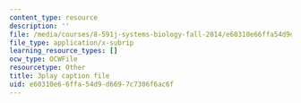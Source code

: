 ```yaml
---
content_type: resource
description: ''
file: /media/courses/8-591j-systems-biology-fall-2014/e60310e66ffa54d9d6697c7306f6ac6f_EXBO08-78IU.srt
file_type: application/x-subrip
learning_resource_types: []
ocw_type: OCWFile
resourcetype: Other
title: 3play caption file
uid: e60310e6-6ffa-54d9-d669-7c7306f6ac6f
---
```

